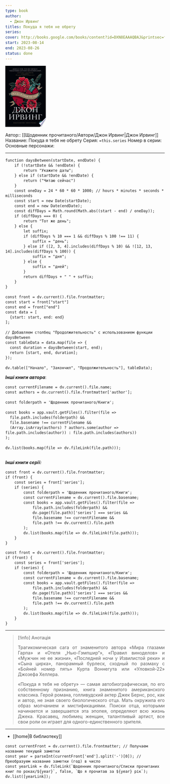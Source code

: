 ```yaml
---
type: book
author:
  - Джон Ирвинг
titles: Покуда я тебя не обрету
series:
cover: http://books.google.com/books/content?id=DXN8EAAAQBAJ&printsec=frontcover&img=1&zoom=1&edge=curl&source=gbs_api
start: 2023-08-14
end: 2023-08-26
status: done
---
```

![cover|150](media/cover!150-311.jpg)

Автор:: [[Щоденник прочитаного/Автори/Джон Ирвинг|Джон Ирвинг]]
Название: Покуда я тебя не обрету
Серия:  `=this.series`
Номер в серии:
Основные персонажи:

---
```dataviewjs
function daysBetween(startDate, endDate) {
	if (!startDate && !endDate) { 
		return "Укажите даты"; 
	} else if (startDate && !endDate) {
		return ("Читаю сейчас")
	}
	const oneDay = 24 * 60 * 60 * 1000; // hours * minutes * seconds * milliseconds
	const start = new Date(startDate);
	const end = new Date(endDate);
	const diffDays = Math.round(Math.abs((start - end) / oneDay));
	if (diffDays === 0) {
		return "Тот же день";   
	} else {
		let suffix;     
	    if (diffDays % 10 === 1 && diffDays % 100 !== 11) {
		    suffix = "день";     
	    } else if ([2, 3, 4].includes(diffDays % 10) && ![12, 13, 14].includes(diffDays % 100)) {
			suffix = "дня";     
		} else {       
			suffix = "дней";     
		}          
		return diffDays + " " + suffix;   
	} 
}  

const front = dv.current().file.frontmatter;
const start = front["start"]
const end = front["end"]
const data = [
  {start: start, end: end}
];

// Добавляем столбец "Продолжительность" с использованием функции daysBetween
const tableData = data.map(file => {
  const duration = daysBetween(start, end);
  return [start, end, duration];
});

dv.table(["Начало", "Закончил", "Продолжительность"], tableData);
```
***Інші книги автора***:
```dataviewjs
const currentFilename = dv.current().file.name;
const authors = dv.current().file.frontmatter['author'];

const folderpath = 'Щоденник прочитаного/Книги';

const books = app.vault.getFiles().filter(file =>
  file.path.includes(folderpath) &&
  file.basename !== currentFilename &&
  (Array.isArray(authors) ? authors.some(author => file.path.includes(author)) : file.path.includes(authors))
);

dv.list(books.map(file => dv.fileLink(file.path)));


```
***Інші книги серії:***
```dataviewjs
const front = dv.current().file.frontmatter;
if (front) {
	const series = front['series'];
	if (series) {
		const folderpath = 'Щоденник прочитаного/Книги';
		const currentFilename = dv.current().file.basename;
		const books = app.vault.getFiles().filter(file =>  
			file.path.includes(folderpath) && 
			dv.page(file.path)['series'] === series && 
			file.basename !== currentFilename &&
			file.path !== dv.current().file.path 
		);
		dv.list(books.map(file => dv.fileLink(file.path)));
	}
}

```

```dataviewjs
const front = dv.current().file.frontmatter;
if (front) {
	const series = front['series'];
	if (series) {
		const folderpath = 'Щоденник прочитаного/Книги';
		const currentFilename = dv.current().file.basename;
		const books = app.vault.getFiles().filter(file =>  
			file.path.includes(folderpath) && 
			dv.page(file.path)['series'] === series && 
			file.basename !== currentFilename &&
			file.path !== dv.current().file.path 
		);
		dv.list(books.map(file => dv.fileLink(file.path)));
	}
}

```

---
>[!info] Анотація
><p align="justify">Трагикомическая сага от знаменитого автора «Мира глазами Гарпа» и «Отеля „Нью-Гэмпшир“», «Правил виноделов» и «Мужчин не ее жизни», «Последней ночи у Извилистой реки» и «Сына цирка», панорамный бурлеск, сходный по размаху с «Бойней номер пять» Курта Воннегута или «Уловкой-22» Джозефа Хеллера.</p>
><p align="justify">«Покуда я тебя не обрету» — самая автобиографическая, по его собственному признанию, книга знаменитого американского классика. Герой романа, голливудский актер Джек Бернс, рос, как и автор, не зная своего биологического отца. Мать окружила его образ молчанием и мистификациями. Поиски отца, которыми начинается и завершается эта эпопея, определяют всю жизнь Джека. Красавец, любимец женщин, талантливый артист, все свои роли он играет для одного-единственного зрителя.</p>

___
- [[home|В библиотеку]]
```dataviewjs
const currentFront = dv.current().file.frontmatter; // Получаем название текущей заметки
const year = parseInt(currentFront['end'].split('-')[0]); // Преобразуем название заметки (год) в число
const yearLink = dv.fileLink(`Щоденник прочитаного/Списки прочитаних книг по роках/${year}`, false, `Що я прочитав за ${year} рік`);
dv.list([yearLink]);
```